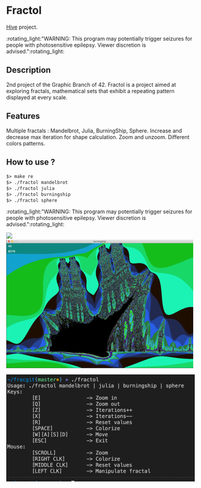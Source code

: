 
# Fractol
[Hive](https://www.hive.fi/en/) project.

<p float="center"> :rotating_light:"WARNING: This program may potentially trigger seizures for people with photosensitive epilepsy. Viewer discretion is advised.":rotating_light:

## Description

2nd project of the Graphic Branch of 42.
Fractol is a project aimed at exploring fractals, mathematical sets that exhibit a repeating pattern displayed at every scale.

## Features

Multiple fractals : Mandelbrot, Julia, BurningShip, Sphere.
Increase and decrease max iteration for shape calculation.
Zoom and unzoom.
Different colors patterns.

## How to use ?

```
$> make re
$> ./fractol mandelbrot
$> ./fractol julia
$> ./fractol burningship
$> ./fractol sphere
```
<p float="center"> :rotating_light:"WARNING: This program may potentially trigger seizures for people with photosensitive epilepsy. Viewer discretion is advised.":rotating_light:

</p>
<p float="left">
  <img src="/screens/Screen1.png" width="500" />
  <img src="/screens/Screen3.png" width="500"/>
</p>
<img src="/screens/Screen2.png" width="1000"/> 

